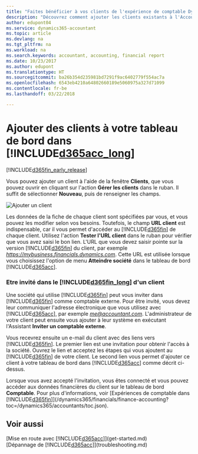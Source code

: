 ```yaml
---
title: "Faites bénéficier à vos clients de l'expérience de comptable Dynamics 365 | Microsoft Docs"
description: "Découvrez comment ajouter les clients existants à l'Accountant Hub pour Dynamics 365."
author: edupont04
ms.service: dynamics365-accountant
ms.topic: article
ms.devlang: na
ms.tgt_pltfrm: na
ms.workload: na
ms.search.keywords: accountant, accounting, financial report
ms.date: 10/23/2017
ms.author: edupont
ms.translationtype: HT
ms.sourcegitcommit: ba26b354d235981bd7291f9ac6402779f554ac7a
ms.openlocfilehash: 6543eb4210a64802660189e5060975a327d71099
ms.contentlocale: fr-be
ms.lasthandoff: 03/22/2018

---
```

# <a name="add-clients-to-your-dashboard-in-included365acclongincludesd365acclongmdmd"></a>Ajouter des clients à votre tableau de bord dans [!INCLUDE[d365acc_long](includes/d365acc_long_md.md)]
[!INCLUDE[d365fin_early_release](includes/d365fin_early_release.md.md)]

Vous pouvez ajouter un client à l'aide de la fenêtre **Clients**, que vous pouvez ouvrir en cliquant sur l'action **Gérer les clients** dans le ruban. Il suffit de sélectionner **Nouveau**, puis de renseigner les champs.  

![Ajouter un client](./media/accountant-add-client/manage-client.png)

Les données de la fiche de chaque client sont spécifiées par vous, et vous pouvez les modifier selon vos besoins. Toutefois, le champ **URL client** est indispensable, car il vous permet d'accéder au [!INCLUDE[d365fin](includes/d365fin_md.md)] de chaque client. Utilisez l'action **Tester l'URL client** dans le ruban pour vérifier que vous avez saisi le bon lien. L'URL que vous devez saisir pointe sur la version [!INCLUDE[d365fin](includes/d365fin_md.md)] du client, par exemple *https://mybusiness.financials.dynamics.com*. Cette URL est utilisée lorsque vous choisissez l'option de menu **Atteindre société** dans le tableau de bord [!INCLUDE[d365acc](includes/d365acc_md.md)].  

### <a name="get-invited-to-a-clients-included365finlongincludesd365finlongmdmd"></a>Etre invité dans le [!INCLUDE[d365fin_long](includes/d365fin_long_md.md)] d'un client
Une société qui utilise [!INCLUDE[d365fin](includes/d365fin_md.md)] peut vous inviter dans [!INCLUDE[d365fin](includes/d365fin_md.md)] comme comptable externe. Pour être invité, vous devez leur communiquer l'adresse électronique que vous utilisez avec [!INCLUDE[d365acc](includes/d365acc_md.md)], par exemple *me@accountant.com*. L'administrateur de votre client peut ensuite vous ajouter à leur système en exécutant l'Assistant **Inviter un comptable externe**.  

Vous recevrez ensuite un e-mail du client avec des liens vers [!INCLUDE[d365fin](includes/d365fin_md.md)]. Le premier lien est une invitation pour obtenir l'accès à la société. Ouvrez le lien et acceptez les étapes qui vous ajoutent au [!INCLUDE[d365fin](includes/d365fin_md.md)] de votre client. Le second lien vous permet d'ajouter ce client à votre tableau de bord dans [!INCLUDE[d365acc](includes/d365acc_md.md)] comme décrit ci-dessus.  

Lorsque vous avez accepté l'invitation, vous êtes connecté et vous pouvez accéder aux données financières du client sur le tableau de bord **Comptable**. Pour plus d'informations, voir [Expériences de comptable dans [!INCLUDE[d365fin](includes/d365fin_md.md)]](/dynamics365/financials/finance-accounting?toc=/dynamics365/accountants/toc.json).  

## <a name="see-also"></a>Voir aussi
[Mise en route avec [!INCLUDE[d365acc](includes/d365acc_md.md)]](get-started.md)  
[Dépannage de [!INCLUDE[d365acc](includes/d365acc_md.md)]](troubleshooting.md)  

